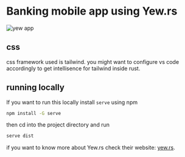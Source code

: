 # Banking mobile app using Yew.rs

![yew app](https://twentyquid.github.io/web-assets/yew_app.jpg)

## css

css framework used is tailwind.
you might want to configure vs code accordingly to get intellisence for tailwind inside rust.

## running locally

If you want to run this locally install `serve` using npm

```bash
npm install -G serve
```

then cd into the project directory and run

```bash
serve dist
```

if you want to know more about Yew.rs check their website: [yew.rs](https://yew.rs/).
